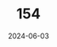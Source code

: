 ---
title: "154"
date: 2024-06-03
type: portfolio
image: "images/projects/conad/01.jpeg"
category: ["CATEGORIA"]
project_images: ["images/projects/conad/01.jpeg","images/projects/conad/02.jpeg"]
---